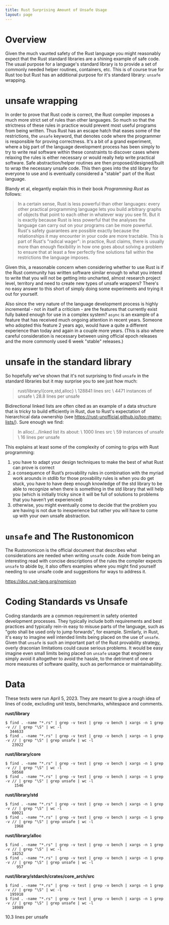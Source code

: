 ```yaml
---
title: Rust Surprising Amount of Unsafe Usage
layout: page
---
```


# Overview

Given the much vaunted safety of the Rust language you might reasonably expect that the Rust standard libraries are a shining example of safe code. The usual purpose for a language's standard library is to provide a set of commonly needed helper routines, containers, etc. This is of course true for Rust too but Rust has an additional purpose for it's standard library: `unsafe` wrapping.

# unsafe wrapping

In order to prove that Rust code is correct, the Rust compiler imposes a much more strict set of rules than other languages. So much so that the strictness of these rules in practice would prevent most useful programs from being written. Thus Rust has an escape hatch that eases some of the restrictions, the `unsafe` keyword, that denotes code where the programmer is responsible for proving correctness. It's a bit of a grand experiment, where a big part of the language development process has been simply to try to write real software within these constraints to discover cases where relaxing the rules is either necessary or would really help write practical software. Safe abstraction/helper routines are then proposed/designed/built to wrap the necessary unsafe code. This then goes into the std library for everyone to use and is eventually considered a "stable" part of the Rust language.

Blandy et al, elegantly explain this in their book *Programming Rust* as follows: 

>In a certain sense, Rust is less powerful than other languages: every other practical programming language lets you build arbitrary graphs of objects that point to each other in whatever way you see fit. But it is exactly because Rust is less powerful that the analyses the language can carry out on your programs can be more powerful. Rust's safety guarantees are possible exactly because the relationships it may encounter in your code are more tractable. This is part of Rust's "radical wager": in practice, Rust claims, there is usually more than enough flexibility in how one goes about solving a problem to ensure that at least a few perfectly fine solutions fall within the restrictions the language imposes.

Given this, a reasonable concern when considering whether to use Rust is if the Rust community has written software similar enough to what you intend to write that you will not be getting into uncharted, almost research project level, territory and need to create new types of unsafe wrappers? There's no easy answer to this short of simply doing some experiments and trying it out for yourself.

Also since the very nature of the language development process is highly incremental - not in itself a criticism - are the features that currently exist fully baked enough for use in a complex system? `async` is an example of a feature that has received much ongoing attention in recent years. Someone who adopted this feature 2 years ago, would have a quite a different experience than today and again in a couple more years. (This is also where careful consideration is necessary between using official epoch releases and the more commonly used 6 week "stable" releases.)

# unsafe in the standard library

So hopefully we've shown that it's not surprising to find `unsafe` in the standard libraries but it may surprise you to see just how much:

> rust/library/{core,std,alloc} \\
> 128841 lines src \\
> 4471 instances of unsafe \\
> 28.8 lines per unsafe

Bidirectional linked lists are often cited as an example of a data structure that is tricky to build efficiently in Rust, due to Rust's expectation of hierarchical data ownership (see https://rust-unofficial.github.io/too-many-lists/). Sure enough we find:

> In alloc/.../linked list its about: \\
> 1000 lines src \\
> 59 instances of unsafe \\
> 16 lines per unsafe

This explains at least some of the complexity of coming to grips with Rust programming:
  1. you have to adapt your design techniques to make the best of what Rust can prove is correct
  2. a consequence of Rust’s provability rules in combination with the myriad work arounds in stdlib for those provability rules is when you do get stuck, you have to have deep enough knowledge of the std library to be able to recognize when there is something in the std library that will help you (which is initially tricky since it will be full of solutions to problems that you haven’t yet experienced)
  3. otherwise, you might eventually come to decide that the problem you are having is not due to inexperience but rather you will have to come up with your own unsafe abstraction.

# `unsafe` and The Rustonomicon

The Rustonomicon is the official document that describes what considerations are needed when writing `unsafe` code. Aside from being an interesting read with concise descriptions of the rules the compiler expects `unsafe` to abide by, it also offers examples where you might find yourself needing to use unsafe code and suggestions for ways to address it.

https://doc.rust-lang.org/nomicon

# Coding Standards vs Unsafe

Coding standards are a common requirement in safety oriented development processes. They typically include both requirements and best practices and typically rein-in easy to misuse parts of the language, such as "goto shall be used only to jump forwards", for example. Similarly, in Rust, it's easy to imagine well intended limits being placed on the use of `unsafe`. Given that `unsafe` is such an important part of the Rust provability strategy, overly draconian limitations could cause serious problems. It would be easy imagine even small limits being placed on `unsafe` usage that engineers simply avoid it altogether to avoid the hassle, to the detriment of one or more measures of software quality, such as performance or maintainability.

# Data

These tests were run April 5, 2023. They are meant to give a rough idea of lines of code, excluding unit tests, benchmarks, whitespace and comments.

**rust/library**
```
$ find . -name "*.rs" | grep -v test | grep -v bench | xargs -n 1 grep -v // | grep "\S" | wc -l
  344633
$ find . -name "*.rs" | grep -v test | grep -v bench | xargs -n 1 grep -v // | grep "\S" | grep unsafe | wc -l
   23922
```

**rust/library/core**
```
$ find . -name "*.rs" | grep -v test | grep -v bench | xargs -n 1 grep -v // | grep "\S" | wc -l
   50568
$ find . -name "*.rs" | grep -v test | grep -v bench | xargs -n 1 grep -v // | grep "\S" | grep unsafe | wc -l
    1546
```

**rust/library/std**
```
$ find . -name "*.rs" | grep -v test | grep -v bench | xargs -n 1 grep -v // | grep "\S" | wc -l
   60021
$ find . -name "*.rs" | grep -v test | grep -v bench | xargs -n 1 grep -v // | grep "\S" | grep unsafe | wc -l
    1968
```

**rust/library/alloc**
```
$ find . -name "*.rs" | grep -v test | grep -v bench | xargs -n 1 grep -v // | grep "\S" | wc -l
   18252
$ find . -name "*.rs" | grep -v test | grep -v bench | xargs -n 1 grep -v // | grep "\S" | grep unsafe | wc -l
     957
```
**rust/library/stdarch/crates/core_arch/src**
```
$ find . -name "*.rs" | grep -v test | grep -v bench | xargs -n 1 grep -v // | grep "\S" | wc -l
  195918
$ find . -name "*.rs" | grep -v test | grep -v bench | xargs -n 1 grep -v // | grep "\S" | grep unsafe | wc -l
   18989
```
10.3 lines per unsafe
